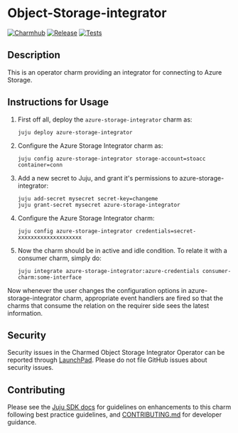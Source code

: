 # Object-Storage-integrator
[![Charmhub](https://charmhub.io/azure-storage-integrator/badge.svg)](https://charmhub.io/azure-storage-integrator)
[![Release](https://github.com/canonical/object-storage-integrators/actions/workflows/release.yaml/badge.svg)](https://github.com/canonical/object-storage-integrators/actions/workflows/release.yaml)
[![Tests](https://github.com/canonical/object-storage-integrators/actions/workflows/ci.yaml/badge.svg)](https://github.com/canonical/object-storage-integrators/actions/workflows/ci.yaml)

## Description

This is an operator charm providing an integrator for connecting to Azure Storage.


## Instructions for Usage
1. First off all, deploy the `azure-storage-integrator` charm as:
    ```
    juju deploy azure-storage-integrator
    ```

2. Configure the Azure Storage Integrator charm as:
    ```
    juju config azure-storage-integrator storage-account=stoacc container=conn
    ```

3. Add a new secret to Juju, and grant it's permissions to azure-storage-integrator:
    ```
    juju add-secret mysecret secret-key=changeme
    juju grant-secret mysecret azure-storage-integrator
    ```

4. Configure the Azure Storage Integrator charm:
    ```
    juju config azure-storage-integrator credentials=secret-xxxxxxxxxxxxxxxxxxxx
    ```

5. Now the charm should be in active and idle condition. To relate it with a consumer charm, simply do:
    ```
    juju integrate azure-storage-integrator:azure-credentials consumer-charm:some-interface
    ```

Now whenever the user changes the configuration options in azure-storage-integrator charm, appropriate event handlers are fired
so that the charms that consume the relation on the requirer side sees the latest information.


## Security
Security issues in the Charmed Object Storage Integrator Operator can be reported through [LaunchPad](https://wiki.ubuntu.com/DebuggingSecurity#How%20to%20File). Please do not file GitHub issues about security issues.


## Contributing

Please see the [Juju SDK docs](https://juju.is/docs/sdk) for guidelines on enhancements to this charm following best practice guidelines, and [CONTRIBUTING.md](https://github.com/canonical/object-storage-integrators/blob/main/CONTRIBUTING.md) for developer guidance.

